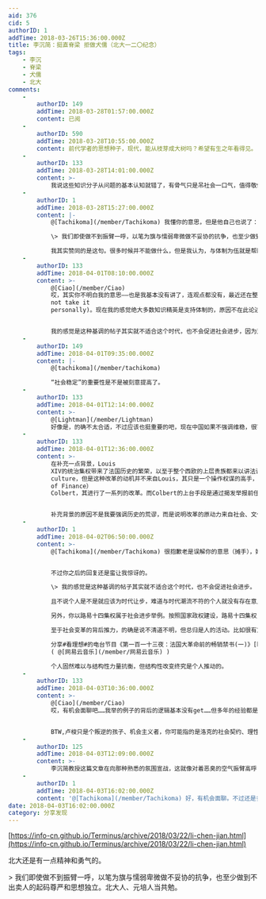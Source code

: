 ```yaml
---
aid: 376
cid: 5
authorID: 1
addTime: 2018-03-26T15:36:00.000Z
title: 李沉简：挺直脊梁 拒做犬儒（北大一二〇纪念）
tags:
    - 李沉
    - 脊梁
    - 犬儒
    - 北大
comments:
    -
        authorID: 149
        addTime: 2018-03-28T01:57:00.000Z
        content: 已阅
    -
        authorID: 590
        addTime: 2018-03-28T10:55:00.000Z
        content: 前代学者的思想种子，现代，能从枝芽成大树吗？希望有生之年看得见。
    -
        authorID: 133
        addTime: 2018-03-28T14:01:00.000Z
        content: >-
            我说这些知识分子从问题的基本认知就错了，有骨气只是吊社会一口气，值得敬佩，却多数也只是自己感动自己，不知有没有人能听懂。中国的问题远远比骨气、自由、民主、抗争要复杂得多。
    -
        authorID: 1
        addTime: 2018-03-28T15:27:00.000Z
        content: |-
            @[Tachikoma](/member/Tachikoma) 我懂你的意思，但是他自己也说了：

            \> 我们即使做不到振臂一呼，以笔为旗与懦弱卑微做不妥协的抗争，也至少做到不出卖人的起码尊严和思想独立。北大人、元培人当共勉。

            我其实赞同的是这句。很多时候并不能做什么，但是我认为，与体制为伍就是帮助体制。不合作意义重大。
    -
        authorID: 133
        addTime: 2018-04-01T08:10:00.000Z
        content: >-
            @[Ciao](/member/Ciao)
            哎，其实你不明白我的意思——也是我基本没有讲了，连观点都没有，最近还在整理历史和历代哲学，没有很明确的观点——这也是现在“知识分子”的问题，总是以为自己明白，但其实有很大盲区，并无自知之明（do
            not take it
            personally)。现在我的感觉绝大多数知识精英是支持体制的，原因不在此论述，举一个历史的例子，文艺复兴一百年后，由于新教（我觉得翻译成反抗教protestanism更合适）的派别太过众多——背后都是不同的利益集团，西欧常年处于战乱之中，类比于中国民国时期的军阀混战，在这种时候，路易斯XIV的集权统治（monarchy)实际上受到多数人——主要的政治力量是新兴的资产阶级——的支持，而反对者多是想要维护自己地方独断统治（tyranny）的贵族。同时从历史的角度来看，这种集权打碎了历史遗留的地方势力，是之后1789年法国革命的必经阶段，因而在那时是进步的。但这也不一定代表现在的制度是进步的，只是提供一个例子来表达：


            我的感觉是这种基调的帖子其实就不适合这个时代，也不会促进社会进步，因为对于我们时代的问题，需要去分析历史、社会、体制、科技等等各方面的因素，找到中国真正的问题，在文章里我没有看见个人在这方面的努力，而仅仅是满足自己的情绪表达，这样的作为除了扰乱社会安稳，并无多大作用。
    -
        authorID: 149
        addTime: 2018-04-01T09:35:00.000Z
        content: |-
            @[tachikoma](/member/tachikoma)

            “社会稳定”的重要性是不是被刻意提高了。
    -
        authorID: 133
        addTime: 2018-04-01T12:14:00.000Z
        content: >-
            @[Lightman](/member/Lightman)
            好像是，的确不太合适，不过应该也挺重要的吧，现在中国如果不强调维稳，很可能回到当年军阀局面，只是思想、人权、自由、创新、对话、改革都成为了代价
    -
        authorID: 133
        addTime: 2018-04-01T12:36:00.000Z
        content: >-
            在补充一点背景，Louis
            XIV的统治集权带来了法国历史的繁荣，以至于整个西欧的上层贵族都来以讲法语为高贵、模仿法国的宫廷礼仪、以及学习法国的high
            culture，但是这种改革的动机并不来自Louis，其只是一个操作权谋的高手，改革的策划人是当时的财务总理（Superintendent
            of Finance）
            Colbert，其进行了一系列的改革。而Colbert的上台手段是通过揭发举报前任，而前任下台的真正原因是Louis知道其在某个小岛上修了城堡并屯兵，所以不放心。


            补充背景的原因不是我要强调历史的荒谬，而是说明改革的原动力来自社会、文化和经济基础——然而我并没有提及因为有点过于复杂。
    -
        authorID: 1
        addTime: 2018-04-02T06:50:00.000Z
        content: >-
            @[Tachikoma](/member/Tachikoma) 很抱歉老是误解你的意思（摊手），好几次都是没有明白你的意思贸然回帖。


            不过你之后的回复还是蛮让我惊讶的。  

            \> 我的感觉是这种基调的帖子其实就不适合这个时代，也不会促进社会进步。  

            且不说个人是不是就应该为时代让步，难道与时代潮流不符的个人就没有存在意义？好像他的行为已经成了唐吉珂德，成为蒸汽机时代捣毁机器的失业工人。或许真是如此，倒也不必用是否合适，是否会促进社会进步来评判。我始终相信，个人选择自有其本身的价值。  

            另外，你以路易十四集权属于社会进步举例。按照国家政权建设，路易十四集权，增加了国家汲取财税的能力，使之有能力与英国进行国际竞争。这与英国的路径相比并不显得高明，法国最后也不得不尝其苦果。并不能简单理解为进步。  

            至于社会变革的背后推力，的确是说不清道不明，但总归是人的活动。比如很有意思的一种观点是，法国大革命前期的宫廷小黄文对法国皇室的伤害比卢梭更甚：  

            分享#看理想#的电台节目《第一百一十三夜：法国大革命前的畅销禁书(一)》[http://music.163.com/program/905364146/67703573?userid=33543979](https://music.163.com/program/905364146/67703573?userid=33543979)
            ( @[网易云音乐](/member/网易云音乐) )  

            个人固然难以与结构性力量抗衡，但结构性改变终究是个人推动的。
    -
        authorID: 133
        addTime: 2018-04-03T10:36:00.000Z
        content: >-
            @[Ciao](/member/Ciao)
            哎，有机会面聊吧……我举的例子的背后的逻辑基本没有get……但多年的经验都是这样吧，基本是一种认知训练偏差，但这历来是一件难事。我只是来这休闲的，长篇大论讨论留待二十年后吧，哈哈哈哈


            BTW,卢梭只是个叛逆的孩子、机会主义者，你可能指的是洛克的社会契约、理性政府，卢梭只是标题党……皇室也是自己先崩掉（财政危机、大量决策失误、无意义的战争），然后下层才有机可乘
    -
        authorID: 125
        addTime: 2018-04-03T12:09:00.000Z
        content: >-
            李沉简教授这篇文章在向那种熟悉的氛围宣战，这就像对着恶臭的空气振臂高呼"还我蓝天"，有些人应声附和，有些人嫌其空洞，有些人鄙其搏位，有些人听之任之，还有些人呵斥"别在这扰民"。
    -
        authorID: 1
        addTime: 2018-04-03T16:02:00.000Z
        content: '@[Tachikoma](/member/Tachikoma) 好，有机会面聊。不过还是多多来发帖，拉拉人气。'
date: 2018-04-03T16:02:00.000Z
category: 分享发现
---
```


[https://info-cn.github.io/Terminus/archive/2018/03/22/li-chen-jian.html](https://info-cn.github.io/Terminus/archive/2018/03/22/li-chen-jian.html)

北大还是有一点精神和勇气的。

\> 我们即使做不到振臂一呼，以笔为旗与懦弱卑微做不妥协的抗争，也至少做到不出卖人的起码尊严和思想独立。北大人、元培人当共勉。
